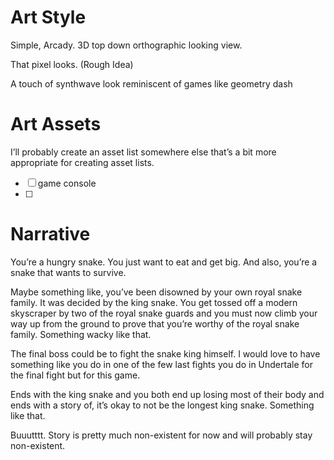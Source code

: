 
# Art Style

Simple, Arcady. 3D top down orthographic looking view.

That pixel looks. (Rough Idea)

A touch of synthwave look reminiscent of games like geometry dash

# Art Assets

I’ll probably create an asset list somewhere else that’s a bit more appropriate for creating asset lists.

- [ ] game console
- [ ] 


# Narrative
You’re a hungry snake. You just want to eat and get big. And also, you’re a snake that wants to survive. 

Maybe something like, you’ve been disowned by your own royal snake family. It was decided by the king snake. You get tossed off a modern skyscraper by two of the royal snake guards and you must now climb your way up from the ground to prove that you’re worthy of the royal snake family. Something wacky like that. 

The final boss could be to fight the snake king himself. I would love to have something like you do in one of the few last fights you do in Undertale for the final fight but for this game. 

Ends with the king snake and you both end up losing most of their body and ends with a story of, it’s okay to not be the longest king snake. Something like that.

Buuutttt. Story is pretty much non-existent for now and will probably stay non-existent.